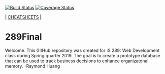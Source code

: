 [![Build Status](https://travis-ci.com/goudstad/om.svg?branch=master)](https://travis-ci.com/goudstad/om) [![Coverage Status](https://coveralls.io/repos/github/goudstad/om/badge.svg?branch=master)](https://coveralls.io/github/goudstad/om?branch=master)

\| [CHEATSHEETS](cheatsheet.md) \|
# 289Final
Welcome. This GitHub repository was created for IS 289: Web Development class during Spring quarter 2019. The goal is to create a prototype database that can be used to track business decisions to enhance organizatonal memory.  -Raymond Huang

